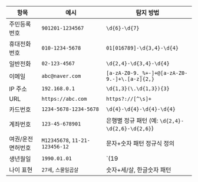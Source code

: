 


|항목|예시|탐지 방법|
|---|---|---|
|주민등록번호|`901201-1234567`|`\d{6}-\d{7}`|
|휴대전화번호|`010-1234-5678`|`01[016789]-\d{3,4}-\d{4}`|
|일반전화|`02-123-4567`|`\d{2,4}-\d{3,4}-\d{4}`|
|이메일|`abc@naver.com`|`[a-zA-Z0-9._%+-]+@[a-zA-Z0-9.-]+\.[a-z]{2,}`|
|IP 주소|`192.168.0.1`|`\d{1,3}(\.\d{1,3}){3}`|
|URL|`https://abc.com`|`https?://[^\s]+`|
|카드번호|`1234-5678-1234-5678`|`\d{4}-\d{4}-\d{4}-\d{4}`|
|계좌번호|`123-45-678901`|은행별 정규 패턴 (예: `\d{2,4}-\d{2,6}-\d{2,6}`)|
|여권/운전면허번호|`M12345678`, `11-21-123456-12`|문자+숫자 패턴 정규식 정의|
|생년월일|`1990.01.01`|`(19|
|나이 표현|`27세`, `스물일곱살`|숫자+세/살, 한글숫자 패턴|

